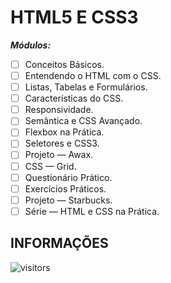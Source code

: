 # HTML5 E CSS3

***Módulos:***

- [ ] Conceitos Básicos.
- [ ] Entendendo o HTML com o CSS.
- [ ] Listas, Tabelas e Formulários.
- [ ] Características do CSS.
- [ ] Responsividade.
- [ ] Semântica e CSS Avançado.
- [ ] Flexbox na Prática.
- [ ] Seletores e CSS3.
- [ ] Projeto — Awax.
- [ ] CSS — Grid.
- [ ] Questionário Prático.
- [ ] Exercícios Práticos.
- [ ] Projeto — Starbucks.
- [ ] Série — HTML e CSS na Prática.

## INFORMAÇÕES

![visitors](https://visitor-badge.glitch.me/badge?page_id=Devgeeknerd.html5-e-css3-zp "Total de Visitas")
